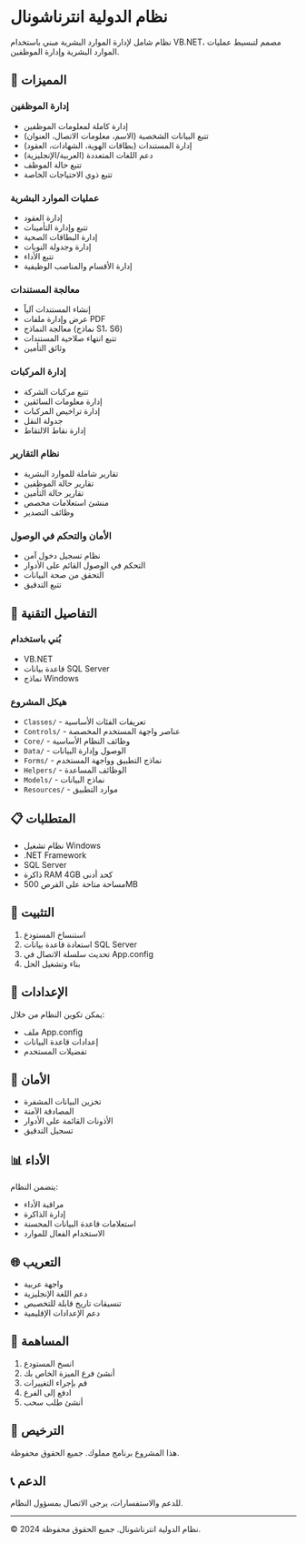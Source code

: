 # نظام الدولية انترناشونال

نظام شامل لإدارة الموارد البشرية مبني باستخدام VB.NET، مصمم لتبسيط عمليات الموارد البشرية وإدارة الموظفين.

## 🌟 المميزات

### إدارة الموظفين
- إدارة كاملة لمعلومات الموظفين
- تتبع البيانات الشخصية (الاسم، معلومات الاتصال، العنوان)
- إدارة المستندات (بطاقات الهوية، الشهادات، العقود)
- دعم اللغات المتعددة (العربية/الإنجليزية)
- تتبع حالة الموظف
- تتبع ذوي الاحتياجات الخاصة

### عمليات الموارد البشرية
- إدارة العقود
- تتبع وإدارة التأمينات
- إدارة البطاقات الصحية
- إدارة وجدولة النوبات
- تتبع الأداء
- إدارة الأقسام والمناصب الوظيفية

### معالجة المستندات
- إنشاء المستندات آلياً
- عرض وإدارة ملفات PDF
- معالجة النماذج (نماذج S1، S6)
- تتبع انتهاء صلاحية المستندات
- وثائق التأمين

### إدارة المركبات
- تتبع مركبات الشركة
- إدارة معلومات السائقين
- إدارة تراخيص المركبات
- جدولة النقل
- إدارة نقاط الالتقاط

### نظام التقارير
- تقارير شاملة للموارد البشرية
- تقارير حالة الموظفين
- تقارير حالة التأمين
- منشئ استعلامات مخصص
- وظائف التصدير

### الأمان والتحكم في الوصول
- نظام تسجيل دخول آمن
- التحكم في الوصول القائم على الأدوار
- التحقق من صحة البيانات
- تتبع التدقيق

## 🔧 التفاصيل التقنية

### بُني باستخدام
- VB.NET
- قاعدة بيانات SQL Server
- نماذج Windows

### هيكل المشروع
- `Classes/` - تعريفات الفئات الأساسية
- `Controls/` - عناصر واجهة المستخدم المخصصة
- `Core/` - وظائف النظام الأساسية
- `Data/` - الوصول وإدارة البيانات
- `Forms/` - نماذج التطبيق وواجهة المستخدم
- `Helpers/` - الوظائف المساعدة
- `Models/` - نماذج البيانات
- `Resources/` - موارد التطبيق

## 📋 المتطلبات

- نظام تشغيل Windows
- .NET Framework
- SQL Server
- ذاكرة RAM 4GB كحد أدنى
- مساحة متاحة على القرص 500MB

## 🚀 التثبيت

1. استنساخ المستودع
2. استعادة قاعدة بيانات SQL Server
3. تحديث سلسلة الاتصال في App.config
4. بناء وتشغيل الحل

## 📝 الإعدادات

يمكن تكوين النظام من خلال:
- ملف App.config
- إعدادات قاعدة البيانات
- تفضيلات المستخدم

## 🔐 الأمان

- تخزين البيانات المشفرة
- المصادقة الآمنة
- الأذونات القائمة على الأدوار
- تسجيل التدقيق

## 📊 الأداء

يتضمن النظام:
- مراقبة الأداء
- إدارة الذاكرة
- استعلامات قاعدة البيانات المحسنة
- الاستخدام الفعال للموارد

## 🌐 التعريب

- واجهة عربية
- دعم اللغة الإنجليزية
- تنسيقات تاريخ قابلة للتخصيص
- دعم الإعدادات الإقليمية

## 👥 المساهمة

1. انسخ المستودع
2. أنشئ فرع الميزة الخاص بك
3. قم بإجراء التغييرات
4. ادفع إلى الفرع
5. أنشئ طلب سحب

## 📄 الترخيص

هذا المشروع برنامج مملوك. جميع الحقوق محفوظة.

## 📞 الدعم

للدعم والاستفسارات، يرجى الاتصال بمسؤول النظام.

---
© 2024 نظام الدولية انترناشونال. جميع الحقوق محفوظة.
